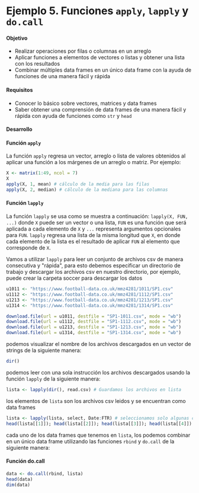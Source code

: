 # Ejemplo 5. Funciones `apply`, `lapply` y `do.call`

#### Objetivo

- Realizar operaciones por filas o columnas en un arreglo
- Aplicar funciones a elementos de vectores o listas y obtener una lista con los resultados
- Combinar múltiples data frames en un único data frame con la ayuda de funciones de una manera fácil y rápida

#### Requisitos

- Conocer lo básico sobre vectores, matrices y data frames
- Saber obtener una comprensión de data frames de una manera fácil y rápida con ayuda de funciones como `str` y `head`

#### Desarrollo

#### Función `apply`

La función `apply` regresa un vector, arreglo o lista de valores obtenidos al aplicar una función a los márgenes de un arreglo o matriz. Por ejemplo:

```R
X <- matrix(1:49, ncol = 7)
X
apply(X, 1, mean) # cálculo de la media para las filas
apply(X, 2, median) # cálculo de la mediana para las columnas
```

#### Función `lapply`

La función `lapply` se usa como se muestra a continuación: `lapply(X, FUN, ...)` donde `X` puede ser un vector o una lista, `FUN` es una función que será aplicada a cada elemento de `X` y `...` representa argumentos opcionales para `FUN`. `lapply` regresa una lista de la misma longitud que `X`, en donde cada elemento de la lista es el resultado de aplicar `FUN` al elemento que corresponde de `X`.

Vamos a utilizar `lapply` para leer un conjunto de archivos csv de manera consecutiva y "rápida", para esto debemos especificar un directorio de trabajo y descargar los archivos csv en nuestro directorio, por ejemplo, puede crear la carpeta soccer para descargar los datos

```R
u1011 <- "https://www.football-data.co.uk/mmz4281/1011/SP1.csv"
u1112 <- "https://www.football-data.co.uk/mmz4281/1112/SP1.csv"
u1213 <- "https://www.football-data.co.uk/mmz4281/1213/SP1.csv"
u1314 <- "https://www.football-data.co.uk/mmz4281/1314/SP1.csv"

download.file(url = u1011, destfile = "SP1-1011.csv", mode = "wb")
download.file(url = u1112, destfile = "SP1-1112.csv", mode = "wb")
download.file(url = u1213, destfile = "SP1-1213.csv", mode = "wb")
download.file(url = u1314, destfile = "SP1-1314.csv", mode = "wb")
```

podemos visualizar el nombre de los archivos descargados en un vector de strings de la siguiente manera:

```R
dir()
```

podemos leer con una sola instrucción los archivos descargados usando la función `lapply` de la siguiente manera:

```R
lista <- lapply(dir(), read.csv) # Guardamos los archivos en lista
```

los elementos de `lista` son los archivos csv leidos y se encuentran como data frames

```R
lista <- lapply(lista, select, Date:FTR) # seleccionamos solo algunas columnas de cada data frame
head(lista[[1]]); head(lista[[2]]); head(lista[[3]]); head(lista[[4]])
```

cada uno de los data frames que tenemos en `lista`, los podemos combinar en un único data frame utilizando las funciones `rbind` y `do.call`
de la siguiente manera:

#### Función do.call

```R
data <- do.call(rbind, lista)
head(data)
dim(data)
```
